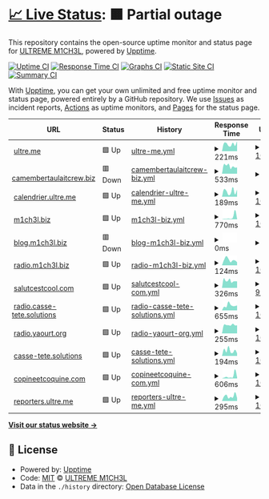 # [📈 Live Status](https://uptime.ultre.me): <!--live status--> **🟧 Partial outage**

This repository contains the open-source uptime monitor and status page for [ULTREME M1CH3L](https://ultre.me), powered by [Upptime](https://github.com/upptime/upptime).

[![Uptime CI](https://github.com/ultreme/uptime/workflows/Uptime%20CI/badge.svg)](https://github.com/ultreme/uptime/actions?query=workflow%3A%22Uptime+CI%22)
[![Response Time CI](https://github.com/ultreme/uptime/workflows/Response%20Time%20CI/badge.svg)](https://github.com/ultreme/uptime/actions?query=workflow%3A%22Response+Time+CI%22)
[![Graphs CI](https://github.com/ultreme/uptime/workflows/Graphs%20CI/badge.svg)](https://github.com/ultreme/uptime/actions?query=workflow%3A%22Graphs+CI%22)
[![Static Site CI](https://github.com/ultreme/uptime/workflows/Static%20Site%20CI/badge.svg)](https://github.com/ultreme/uptime/actions?query=workflow%3A%22Static+Site+CI%22)
[![Summary CI](https://github.com/ultreme/uptime/workflows/Summary%20CI/badge.svg)](https://github.com/ultreme/uptime/actions?query=workflow%3A%22Summary+CI%22)

With [Upptime](https://upptime.js.org), you can get your own unlimited and free uptime monitor and status page, powered entirely by a GitHub repository. We use [Issues](https://github.com/ultreme/uptime/issues) as incident reports, [Actions](https://github.com/ultreme/uptime/actions) as uptime monitors, and [Pages](https://uptime.ultre.me) for the status page.

<!--start: status pages-->
<!-- This summary is generated by Upptime (https://github.com/upptime/upptime) -->
<!-- Do not edit this manually, your changes will be overwritten -->
<!-- prettier-ignore -->
| URL | Status | History | Response Time | Uptime |
| --- | ------ | ------- | ------------- | ------ |
| <img alt="" src="https://icons.duckduckgo.com/ip3/ultre.me.ico" height="13"> [ultre.me](https://ultre.me) | 🟩 Up | [ultre-me.yml](https://github.com/ultreme/uptime/commits/HEAD/history/ultre-me.yml) | <details><summary><img alt="Response time graph" src="./graphs/ultre-me/response-time-week.png" height="20"> 221ms</summary><br><a href="https://uptime.ultre.me/history/ultre-me"><img alt="Response time 226" src="https://img.shields.io/endpoint?url=https%3A%2F%2Fraw.githubusercontent.com%2Fultreme%2Fuptime%2FHEAD%2Fapi%2Fultre-me%2Fresponse-time.json"></a><br><a href="https://uptime.ultre.me/history/ultre-me"><img alt="24-hour response time 319" src="https://img.shields.io/endpoint?url=https%3A%2F%2Fraw.githubusercontent.com%2Fultreme%2Fuptime%2FHEAD%2Fapi%2Fultre-me%2Fresponse-time-day.json"></a><br><a href="https://uptime.ultre.me/history/ultre-me"><img alt="7-day response time 221" src="https://img.shields.io/endpoint?url=https%3A%2F%2Fraw.githubusercontent.com%2Fultreme%2Fuptime%2FHEAD%2Fapi%2Fultre-me%2Fresponse-time-week.json"></a><br><a href="https://uptime.ultre.me/history/ultre-me"><img alt="30-day response time 285" src="https://img.shields.io/endpoint?url=https%3A%2F%2Fraw.githubusercontent.com%2Fultreme%2Fuptime%2FHEAD%2Fapi%2Fultre-me%2Fresponse-time-month.json"></a><br><a href="https://uptime.ultre.me/history/ultre-me"><img alt="1-year response time 250" src="https://img.shields.io/endpoint?url=https%3A%2F%2Fraw.githubusercontent.com%2Fultreme%2Fuptime%2FHEAD%2Fapi%2Fultre-me%2Fresponse-time-year.json"></a></details> | <details><summary><a href="https://uptime.ultre.me/history/ultre-me">100.00%</a></summary><a href="https://uptime.ultre.me/history/ultre-me"><img alt="All-time uptime 99.98%" src="https://img.shields.io/endpoint?url=https%3A%2F%2Fraw.githubusercontent.com%2Fultreme%2Fuptime%2FHEAD%2Fapi%2Fultre-me%2Fuptime.json"></a><br><a href="https://uptime.ultre.me/history/ultre-me"><img alt="24-hour uptime 100.00%" src="https://img.shields.io/endpoint?url=https%3A%2F%2Fraw.githubusercontent.com%2Fultreme%2Fuptime%2FHEAD%2Fapi%2Fultre-me%2Fuptime-day.json"></a><br><a href="https://uptime.ultre.me/history/ultre-me"><img alt="7-day uptime 100.00%" src="https://img.shields.io/endpoint?url=https%3A%2F%2Fraw.githubusercontent.com%2Fultreme%2Fuptime%2FHEAD%2Fapi%2Fultre-me%2Fuptime-week.json"></a><br><a href="https://uptime.ultre.me/history/ultre-me"><img alt="30-day uptime 100.00%" src="https://img.shields.io/endpoint?url=https%3A%2F%2Fraw.githubusercontent.com%2Fultreme%2Fuptime%2FHEAD%2Fapi%2Fultre-me%2Fuptime-month.json"></a><br><a href="https://uptime.ultre.me/history/ultre-me"><img alt="1-year uptime 100.00%" src="https://img.shields.io/endpoint?url=https%3A%2F%2Fraw.githubusercontent.com%2Fultreme%2Fuptime%2FHEAD%2Fapi%2Fultre-me%2Fuptime-year.json"></a></details>
| <img alt="" src="https://icons.duckduckgo.com/ip3/camembertaulaitcrew.biz.ico" height="13"> [camembertaulaitcrew.biz](https://camembertaulaitcrew.biz) | 🟥 Down | [camembertaulaitcrew-biz.yml](https://github.com/ultreme/uptime/commits/HEAD/history/camembertaulaitcrew-biz.yml) | <details><summary><img alt="Response time graph" src="./graphs/camembertaulaitcrew-biz/response-time-week.png" height="20"> 533ms</summary><br><a href="https://uptime.ultre.me/history/camembertaulaitcrew-biz"><img alt="Response time 556" src="https://img.shields.io/endpoint?url=https%3A%2F%2Fraw.githubusercontent.com%2Fultreme%2Fuptime%2FHEAD%2Fapi%2Fcamembertaulaitcrew-biz%2Fresponse-time.json"></a><br><a href="https://uptime.ultre.me/history/camembertaulaitcrew-biz"><img alt="24-hour response time 802" src="https://img.shields.io/endpoint?url=https%3A%2F%2Fraw.githubusercontent.com%2Fultreme%2Fuptime%2FHEAD%2Fapi%2Fcamembertaulaitcrew-biz%2Fresponse-time-day.json"></a><br><a href="https://uptime.ultre.me/history/camembertaulaitcrew-biz"><img alt="7-day response time 533" src="https://img.shields.io/endpoint?url=https%3A%2F%2Fraw.githubusercontent.com%2Fultreme%2Fuptime%2FHEAD%2Fapi%2Fcamembertaulaitcrew-biz%2Fresponse-time-week.json"></a><br><a href="https://uptime.ultre.me/history/camembertaulaitcrew-biz"><img alt="30-day response time 607" src="https://img.shields.io/endpoint?url=https%3A%2F%2Fraw.githubusercontent.com%2Fultreme%2Fuptime%2FHEAD%2Fapi%2Fcamembertaulaitcrew-biz%2Fresponse-time-month.json"></a><br><a href="https://uptime.ultre.me/history/camembertaulaitcrew-biz"><img alt="1-year response time 561" src="https://img.shields.io/endpoint?url=https%3A%2F%2Fraw.githubusercontent.com%2Fultreme%2Fuptime%2FHEAD%2Fapi%2Fcamembertaulaitcrew-biz%2Fresponse-time-year.json"></a></details> | <details><summary><a href="https://uptime.ultre.me/history/camembertaulaitcrew-biz">0.00%</a></summary><a href="https://uptime.ultre.me/history/camembertaulaitcrew-biz"><img alt="All-time uptime 24.03%" src="https://img.shields.io/endpoint?url=https%3A%2F%2Fraw.githubusercontent.com%2Fultreme%2Fuptime%2FHEAD%2Fapi%2Fcamembertaulaitcrew-biz%2Fuptime.json"></a><br><a href="https://uptime.ultre.me/history/camembertaulaitcrew-biz"><img alt="24-hour uptime 0.00%" src="https://img.shields.io/endpoint?url=https%3A%2F%2Fraw.githubusercontent.com%2Fultreme%2Fuptime%2FHEAD%2Fapi%2Fcamembertaulaitcrew-biz%2Fuptime-day.json"></a><br><a href="https://uptime.ultre.me/history/camembertaulaitcrew-biz"><img alt="7-day uptime 0.00%" src="https://img.shields.io/endpoint?url=https%3A%2F%2Fraw.githubusercontent.com%2Fultreme%2Fuptime%2FHEAD%2Fapi%2Fcamembertaulaitcrew-biz%2Fuptime-week.json"></a><br><a href="https://uptime.ultre.me/history/camembertaulaitcrew-biz"><img alt="30-day uptime 0.00%" src="https://img.shields.io/endpoint?url=https%3A%2F%2Fraw.githubusercontent.com%2Fultreme%2Fuptime%2FHEAD%2Fapi%2Fcamembertaulaitcrew-biz%2Fuptime-month.json"></a><br><a href="https://uptime.ultre.me/history/camembertaulaitcrew-biz"><img alt="1-year uptime 0.00%" src="https://img.shields.io/endpoint?url=https%3A%2F%2Fraw.githubusercontent.com%2Fultreme%2Fuptime%2FHEAD%2Fapi%2Fcamembertaulaitcrew-biz%2Fuptime-year.json"></a></details>
| <img alt="" src="https://icons.duckduckgo.com/ip3/calendrier.ultre.me.ico" height="13"> [calendrier.ultre.me](https://calendrier.ultre.me) | 🟩 Up | [calendrier-ultre-me.yml](https://github.com/ultreme/uptime/commits/HEAD/history/calendrier-ultre-me.yml) | <details><summary><img alt="Response time graph" src="./graphs/calendrier-ultre-me/response-time-week.png" height="20"> 189ms</summary><br><a href="https://uptime.ultre.me/history/calendrier-ultre-me"><img alt="Response time 223" src="https://img.shields.io/endpoint?url=https%3A%2F%2Fraw.githubusercontent.com%2Fultreme%2Fuptime%2FHEAD%2Fapi%2Fcalendrier-ultre-me%2Fresponse-time.json"></a><br><a href="https://uptime.ultre.me/history/calendrier-ultre-me"><img alt="24-hour response time 188" src="https://img.shields.io/endpoint?url=https%3A%2F%2Fraw.githubusercontent.com%2Fultreme%2Fuptime%2FHEAD%2Fapi%2Fcalendrier-ultre-me%2Fresponse-time-day.json"></a><br><a href="https://uptime.ultre.me/history/calendrier-ultre-me"><img alt="7-day response time 189" src="https://img.shields.io/endpoint?url=https%3A%2F%2Fraw.githubusercontent.com%2Fultreme%2Fuptime%2FHEAD%2Fapi%2Fcalendrier-ultre-me%2Fresponse-time-week.json"></a><br><a href="https://uptime.ultre.me/history/calendrier-ultre-me"><img alt="30-day response time 232" src="https://img.shields.io/endpoint?url=https%3A%2F%2Fraw.githubusercontent.com%2Fultreme%2Fuptime%2FHEAD%2Fapi%2Fcalendrier-ultre-me%2Fresponse-time-month.json"></a><br><a href="https://uptime.ultre.me/history/calendrier-ultre-me"><img alt="1-year response time 238" src="https://img.shields.io/endpoint?url=https%3A%2F%2Fraw.githubusercontent.com%2Fultreme%2Fuptime%2FHEAD%2Fapi%2Fcalendrier-ultre-me%2Fresponse-time-year.json"></a></details> | <details><summary><a href="https://uptime.ultre.me/history/calendrier-ultre-me">100.00%</a></summary><a href="https://uptime.ultre.me/history/calendrier-ultre-me"><img alt="All-time uptime 99.98%" src="https://img.shields.io/endpoint?url=https%3A%2F%2Fraw.githubusercontent.com%2Fultreme%2Fuptime%2FHEAD%2Fapi%2Fcalendrier-ultre-me%2Fuptime.json"></a><br><a href="https://uptime.ultre.me/history/calendrier-ultre-me"><img alt="24-hour uptime 100.00%" src="https://img.shields.io/endpoint?url=https%3A%2F%2Fraw.githubusercontent.com%2Fultreme%2Fuptime%2FHEAD%2Fapi%2Fcalendrier-ultre-me%2Fuptime-day.json"></a><br><a href="https://uptime.ultre.me/history/calendrier-ultre-me"><img alt="7-day uptime 100.00%" src="https://img.shields.io/endpoint?url=https%3A%2F%2Fraw.githubusercontent.com%2Fultreme%2Fuptime%2FHEAD%2Fapi%2Fcalendrier-ultre-me%2Fuptime-week.json"></a><br><a href="https://uptime.ultre.me/history/calendrier-ultre-me"><img alt="30-day uptime 100.00%" src="https://img.shields.io/endpoint?url=https%3A%2F%2Fraw.githubusercontent.com%2Fultreme%2Fuptime%2FHEAD%2Fapi%2Fcalendrier-ultre-me%2Fuptime-month.json"></a><br><a href="https://uptime.ultre.me/history/calendrier-ultre-me"><img alt="1-year uptime 99.99%" src="https://img.shields.io/endpoint?url=https%3A%2F%2Fraw.githubusercontent.com%2Fultreme%2Fuptime%2FHEAD%2Fapi%2Fcalendrier-ultre-me%2Fuptime-year.json"></a></details>
| <img alt="" src="https://icons.duckduckgo.com/ip3/www.m1ch3l.biz.ico" height="13"> [m1ch3l.biz](https://www.m1ch3l.biz) | 🟩 Up | [m1ch3l-biz.yml](https://github.com/ultreme/uptime/commits/HEAD/history/m1ch3l-biz.yml) | <details><summary><img alt="Response time graph" src="./graphs/m1ch3l-biz/response-time-week.png" height="20"> 770ms</summary><br><a href="https://uptime.ultre.me/history/m1ch3l-biz"><img alt="Response time 126" src="https://img.shields.io/endpoint?url=https%3A%2F%2Fraw.githubusercontent.com%2Fultreme%2Fuptime%2FHEAD%2Fapi%2Fm1ch3l-biz%2Fresponse-time.json"></a><br><a href="https://uptime.ultre.me/history/m1ch3l-biz"><img alt="24-hour response time 121" src="https://img.shields.io/endpoint?url=https%3A%2F%2Fraw.githubusercontent.com%2Fultreme%2Fuptime%2FHEAD%2Fapi%2Fm1ch3l-biz%2Fresponse-time-day.json"></a><br><a href="https://uptime.ultre.me/history/m1ch3l-biz"><img alt="7-day response time 770" src="https://img.shields.io/endpoint?url=https%3A%2F%2Fraw.githubusercontent.com%2Fultreme%2Fuptime%2FHEAD%2Fapi%2Fm1ch3l-biz%2Fresponse-time-week.json"></a><br><a href="https://uptime.ultre.me/history/m1ch3l-biz"><img alt="30-day response time 283" src="https://img.shields.io/endpoint?url=https%3A%2F%2Fraw.githubusercontent.com%2Fultreme%2Fuptime%2FHEAD%2Fapi%2Fm1ch3l-biz%2Fresponse-time-month.json"></a><br><a href="https://uptime.ultre.me/history/m1ch3l-biz"><img alt="1-year response time 139" src="https://img.shields.io/endpoint?url=https%3A%2F%2Fraw.githubusercontent.com%2Fultreme%2Fuptime%2FHEAD%2Fapi%2Fm1ch3l-biz%2Fresponse-time-year.json"></a></details> | <details><summary><a href="https://uptime.ultre.me/history/m1ch3l-biz">100.00%</a></summary><a href="https://uptime.ultre.me/history/m1ch3l-biz"><img alt="All-time uptime 99.93%" src="https://img.shields.io/endpoint?url=https%3A%2F%2Fraw.githubusercontent.com%2Fultreme%2Fuptime%2FHEAD%2Fapi%2Fm1ch3l-biz%2Fuptime.json"></a><br><a href="https://uptime.ultre.me/history/m1ch3l-biz"><img alt="24-hour uptime 100.00%" src="https://img.shields.io/endpoint?url=https%3A%2F%2Fraw.githubusercontent.com%2Fultreme%2Fuptime%2FHEAD%2Fapi%2Fm1ch3l-biz%2Fuptime-day.json"></a><br><a href="https://uptime.ultre.me/history/m1ch3l-biz"><img alt="7-day uptime 100.00%" src="https://img.shields.io/endpoint?url=https%3A%2F%2Fraw.githubusercontent.com%2Fultreme%2Fuptime%2FHEAD%2Fapi%2Fm1ch3l-biz%2Fuptime-week.json"></a><br><a href="https://uptime.ultre.me/history/m1ch3l-biz"><img alt="30-day uptime 100.00%" src="https://img.shields.io/endpoint?url=https%3A%2F%2Fraw.githubusercontent.com%2Fultreme%2Fuptime%2FHEAD%2Fapi%2Fm1ch3l-biz%2Fuptime-month.json"></a><br><a href="https://uptime.ultre.me/history/m1ch3l-biz"><img alt="1-year uptime 100.00%" src="https://img.shields.io/endpoint?url=https%3A%2F%2Fraw.githubusercontent.com%2Fultreme%2Fuptime%2FHEAD%2Fapi%2Fm1ch3l-biz%2Fuptime-year.json"></a></details>
| <img alt="" src="https://icons.duckduckgo.com/ip3/blog.m1ch3l.biz.ico" height="13"> [blog.m1ch3l.biz](https://blog.m1ch3l.biz) | 🟥 Down | [blog-m1ch3l-biz.yml](https://github.com/ultreme/uptime/commits/HEAD/history/blog-m1ch3l-biz.yml) | <details><summary><img alt="Response time graph" src="./graphs/blog-m1ch3l-biz/response-time-week.png" height="20"> 0ms</summary><br><a href="https://uptime.ultre.me/history/blog-m1ch3l-biz"><img alt="Response time 133" src="https://img.shields.io/endpoint?url=https%3A%2F%2Fraw.githubusercontent.com%2Fultreme%2Fuptime%2FHEAD%2Fapi%2Fblog-m1ch3l-biz%2Fresponse-time.json"></a><br><a href="https://uptime.ultre.me/history/blog-m1ch3l-biz"><img alt="24-hour response time 0" src="https://img.shields.io/endpoint?url=https%3A%2F%2Fraw.githubusercontent.com%2Fultreme%2Fuptime%2FHEAD%2Fapi%2Fblog-m1ch3l-biz%2Fresponse-time-day.json"></a><br><a href="https://uptime.ultre.me/history/blog-m1ch3l-biz"><img alt="7-day response time 0" src="https://img.shields.io/endpoint?url=https%3A%2F%2Fraw.githubusercontent.com%2Fultreme%2Fuptime%2FHEAD%2Fapi%2Fblog-m1ch3l-biz%2Fresponse-time-week.json"></a><br><a href="https://uptime.ultre.me/history/blog-m1ch3l-biz"><img alt="30-day response time 0" src="https://img.shields.io/endpoint?url=https%3A%2F%2Fraw.githubusercontent.com%2Fultreme%2Fuptime%2FHEAD%2Fapi%2Fblog-m1ch3l-biz%2Fresponse-time-month.json"></a><br><a href="https://uptime.ultre.me/history/blog-m1ch3l-biz"><img alt="1-year response time 0" src="https://img.shields.io/endpoint?url=https%3A%2F%2Fraw.githubusercontent.com%2Fultreme%2Fuptime%2FHEAD%2Fapi%2Fblog-m1ch3l-biz%2Fresponse-time-year.json"></a></details> | <details><summary><a href="https://uptime.ultre.me/history/blog-m1ch3l-biz">0.00%</a></summary><a href="https://uptime.ultre.me/history/blog-m1ch3l-biz"><img alt="All-time uptime 73.67%" src="https://img.shields.io/endpoint?url=https%3A%2F%2Fraw.githubusercontent.com%2Fultreme%2Fuptime%2FHEAD%2Fapi%2Fblog-m1ch3l-biz%2Fuptime.json"></a><br><a href="https://uptime.ultre.me/history/blog-m1ch3l-biz"><img alt="24-hour uptime 0.00%" src="https://img.shields.io/endpoint?url=https%3A%2F%2Fraw.githubusercontent.com%2Fultreme%2Fuptime%2FHEAD%2Fapi%2Fblog-m1ch3l-biz%2Fuptime-day.json"></a><br><a href="https://uptime.ultre.me/history/blog-m1ch3l-biz"><img alt="7-day uptime 0.00%" src="https://img.shields.io/endpoint?url=https%3A%2F%2Fraw.githubusercontent.com%2Fultreme%2Fuptime%2FHEAD%2Fapi%2Fblog-m1ch3l-biz%2Fuptime-week.json"></a><br><a href="https://uptime.ultre.me/history/blog-m1ch3l-biz"><img alt="30-day uptime 0.00%" src="https://img.shields.io/endpoint?url=https%3A%2F%2Fraw.githubusercontent.com%2Fultreme%2Fuptime%2FHEAD%2Fapi%2Fblog-m1ch3l-biz%2Fuptime-month.json"></a><br><a href="https://uptime.ultre.me/history/blog-m1ch3l-biz"><img alt="1-year uptime 0.26%" src="https://img.shields.io/endpoint?url=https%3A%2F%2Fraw.githubusercontent.com%2Fultreme%2Fuptime%2FHEAD%2Fapi%2Fblog-m1ch3l-biz%2Fuptime-year.json"></a></details>
| <img alt="" src="https://icons.duckduckgo.com/ip3/radio.m1ch3l.biz.ico" height="13"> [radio.m1ch3l.biz](https://radio.m1ch3l.biz/) | 🟩 Up | [radio-m1ch3l-biz.yml](https://github.com/ultreme/uptime/commits/HEAD/history/radio-m1ch3l-biz.yml) | <details><summary><img alt="Response time graph" src="./graphs/radio-m1ch3l-biz/response-time-week.png" height="20"> 124ms</summary><br><a href="https://uptime.ultre.me/history/radio-m1ch3l-biz"><img alt="Response time 134" src="https://img.shields.io/endpoint?url=https%3A%2F%2Fraw.githubusercontent.com%2Fultreme%2Fuptime%2FHEAD%2Fapi%2Fradio-m1ch3l-biz%2Fresponse-time.json"></a><br><a href="https://uptime.ultre.me/history/radio-m1ch3l-biz"><img alt="24-hour response time 99" src="https://img.shields.io/endpoint?url=https%3A%2F%2Fraw.githubusercontent.com%2Fultreme%2Fuptime%2FHEAD%2Fapi%2Fradio-m1ch3l-biz%2Fresponse-time-day.json"></a><br><a href="https://uptime.ultre.me/history/radio-m1ch3l-biz"><img alt="7-day response time 124" src="https://img.shields.io/endpoint?url=https%3A%2F%2Fraw.githubusercontent.com%2Fultreme%2Fuptime%2FHEAD%2Fapi%2Fradio-m1ch3l-biz%2Fresponse-time-week.json"></a><br><a href="https://uptime.ultre.me/history/radio-m1ch3l-biz"><img alt="30-day response time 276" src="https://img.shields.io/endpoint?url=https%3A%2F%2Fraw.githubusercontent.com%2Fultreme%2Fuptime%2FHEAD%2Fapi%2Fradio-m1ch3l-biz%2Fresponse-time-month.json"></a><br><a href="https://uptime.ultre.me/history/radio-m1ch3l-biz"><img alt="1-year response time 140" src="https://img.shields.io/endpoint?url=https%3A%2F%2Fraw.githubusercontent.com%2Fultreme%2Fuptime%2FHEAD%2Fapi%2Fradio-m1ch3l-biz%2Fresponse-time-year.json"></a></details> | <details><summary><a href="https://uptime.ultre.me/history/radio-m1ch3l-biz">100.00%</a></summary><a href="https://uptime.ultre.me/history/radio-m1ch3l-biz"><img alt="All-time uptime 100.00%" src="https://img.shields.io/endpoint?url=https%3A%2F%2Fraw.githubusercontent.com%2Fultreme%2Fuptime%2FHEAD%2Fapi%2Fradio-m1ch3l-biz%2Fuptime.json"></a><br><a href="https://uptime.ultre.me/history/radio-m1ch3l-biz"><img alt="24-hour uptime 100.00%" src="https://img.shields.io/endpoint?url=https%3A%2F%2Fraw.githubusercontent.com%2Fultreme%2Fuptime%2FHEAD%2Fapi%2Fradio-m1ch3l-biz%2Fuptime-day.json"></a><br><a href="https://uptime.ultre.me/history/radio-m1ch3l-biz"><img alt="7-day uptime 100.00%" src="https://img.shields.io/endpoint?url=https%3A%2F%2Fraw.githubusercontent.com%2Fultreme%2Fuptime%2FHEAD%2Fapi%2Fradio-m1ch3l-biz%2Fuptime-week.json"></a><br><a href="https://uptime.ultre.me/history/radio-m1ch3l-biz"><img alt="30-day uptime 100.00%" src="https://img.shields.io/endpoint?url=https%3A%2F%2Fraw.githubusercontent.com%2Fultreme%2Fuptime%2FHEAD%2Fapi%2Fradio-m1ch3l-biz%2Fuptime-month.json"></a><br><a href="https://uptime.ultre.me/history/radio-m1ch3l-biz"><img alt="1-year uptime 100.00%" src="https://img.shields.io/endpoint?url=https%3A%2F%2Fraw.githubusercontent.com%2Fultreme%2Fuptime%2FHEAD%2Fapi%2Fradio-m1ch3l-biz%2Fuptime-year.json"></a></details>
| <img alt="" src="https://icons.duckduckgo.com/ip3/salutcestcool.com.ico" height="13"> [salutcestcool.com](http://salutcestcool.com/) | 🟩 Up | [salutcestcool-com.yml](https://github.com/ultreme/uptime/commits/HEAD/history/salutcestcool-com.yml) | <details><summary><img alt="Response time graph" src="./graphs/salutcestcool-com/response-time-week.png" height="20"> 326ms</summary><br><a href="https://uptime.ultre.me/history/salutcestcool-com"><img alt="Response time 437" src="https://img.shields.io/endpoint?url=https%3A%2F%2Fraw.githubusercontent.com%2Fultreme%2Fuptime%2FHEAD%2Fapi%2Fsalutcestcool-com%2Fresponse-time.json"></a><br><a href="https://uptime.ultre.me/history/salutcestcool-com"><img alt="24-hour response time 311" src="https://img.shields.io/endpoint?url=https%3A%2F%2Fraw.githubusercontent.com%2Fultreme%2Fuptime%2FHEAD%2Fapi%2Fsalutcestcool-com%2Fresponse-time-day.json"></a><br><a href="https://uptime.ultre.me/history/salutcestcool-com"><img alt="7-day response time 326" src="https://img.shields.io/endpoint?url=https%3A%2F%2Fraw.githubusercontent.com%2Fultreme%2Fuptime%2FHEAD%2Fapi%2Fsalutcestcool-com%2Fresponse-time-week.json"></a><br><a href="https://uptime.ultre.me/history/salutcestcool-com"><img alt="30-day response time 373" src="https://img.shields.io/endpoint?url=https%3A%2F%2Fraw.githubusercontent.com%2Fultreme%2Fuptime%2FHEAD%2Fapi%2Fsalutcestcool-com%2Fresponse-time-month.json"></a><br><a href="https://uptime.ultre.me/history/salutcestcool-com"><img alt="1-year response time 462" src="https://img.shields.io/endpoint?url=https%3A%2F%2Fraw.githubusercontent.com%2Fultreme%2Fuptime%2FHEAD%2Fapi%2Fsalutcestcool-com%2Fresponse-time-year.json"></a></details> | <details><summary><a href="https://uptime.ultre.me/history/salutcestcool-com">99.94%</a></summary><a href="https://uptime.ultre.me/history/salutcestcool-com"><img alt="All-time uptime 99.96%" src="https://img.shields.io/endpoint?url=https%3A%2F%2Fraw.githubusercontent.com%2Fultreme%2Fuptime%2FHEAD%2Fapi%2Fsalutcestcool-com%2Fuptime.json"></a><br><a href="https://uptime.ultre.me/history/salutcestcool-com"><img alt="24-hour uptime 100.00%" src="https://img.shields.io/endpoint?url=https%3A%2F%2Fraw.githubusercontent.com%2Fultreme%2Fuptime%2FHEAD%2Fapi%2Fsalutcestcool-com%2Fuptime-day.json"></a><br><a href="https://uptime.ultre.me/history/salutcestcool-com"><img alt="7-day uptime 99.94%" src="https://img.shields.io/endpoint?url=https%3A%2F%2Fraw.githubusercontent.com%2Fultreme%2Fuptime%2FHEAD%2Fapi%2Fsalutcestcool-com%2Fuptime-week.json"></a><br><a href="https://uptime.ultre.me/history/salutcestcool-com"><img alt="30-day uptime 99.93%" src="https://img.shields.io/endpoint?url=https%3A%2F%2Fraw.githubusercontent.com%2Fultreme%2Fuptime%2FHEAD%2Fapi%2Fsalutcestcool-com%2Fuptime-month.json"></a><br><a href="https://uptime.ultre.me/history/salutcestcool-com"><img alt="1-year uptime 99.93%" src="https://img.shields.io/endpoint?url=https%3A%2F%2Fraw.githubusercontent.com%2Fultreme%2Fuptime%2FHEAD%2Fapi%2Fsalutcestcool-com%2Fuptime-year.json"></a></details>
| <img alt="" src="https://icons.duckduckgo.com/ip3/radio.casse-tete.solutions.ico" height="13"> [radio.casse-tete.solutions](http://radio.casse-tete.solutions/) | 🟩 Up | [radio-casse-tete-solutions.yml](https://github.com/ultreme/uptime/commits/HEAD/history/radio-casse-tete-solutions.yml) | <details><summary><img alt="Response time graph" src="./graphs/radio-casse-tete-solutions/response-time-week.png" height="20"> 655ms</summary><br><a href="https://uptime.ultre.me/history/radio-casse-tete-solutions"><img alt="Response time 678" src="https://img.shields.io/endpoint?url=https%3A%2F%2Fraw.githubusercontent.com%2Fultreme%2Fuptime%2FHEAD%2Fapi%2Fradio-casse-tete-solutions%2Fresponse-time.json"></a><br><a href="https://uptime.ultre.me/history/radio-casse-tete-solutions"><img alt="24-hour response time 360" src="https://img.shields.io/endpoint?url=https%3A%2F%2Fraw.githubusercontent.com%2Fultreme%2Fuptime%2FHEAD%2Fapi%2Fradio-casse-tete-solutions%2Fresponse-time-day.json"></a><br><a href="https://uptime.ultre.me/history/radio-casse-tete-solutions"><img alt="7-day response time 655" src="https://img.shields.io/endpoint?url=https%3A%2F%2Fraw.githubusercontent.com%2Fultreme%2Fuptime%2FHEAD%2Fapi%2Fradio-casse-tete-solutions%2Fresponse-time-week.json"></a><br><a href="https://uptime.ultre.me/history/radio-casse-tete-solutions"><img alt="30-day response time 665" src="https://img.shields.io/endpoint?url=https%3A%2F%2Fraw.githubusercontent.com%2Fultreme%2Fuptime%2FHEAD%2Fapi%2Fradio-casse-tete-solutions%2Fresponse-time-month.json"></a><br><a href="https://uptime.ultre.me/history/radio-casse-tete-solutions"><img alt="1-year response time 683" src="https://img.shields.io/endpoint?url=https%3A%2F%2Fraw.githubusercontent.com%2Fultreme%2Fuptime%2FHEAD%2Fapi%2Fradio-casse-tete-solutions%2Fresponse-time-year.json"></a></details> | <details><summary><a href="https://uptime.ultre.me/history/radio-casse-tete-solutions">100.00%</a></summary><a href="https://uptime.ultre.me/history/radio-casse-tete-solutions"><img alt="All-time uptime 99.98%" src="https://img.shields.io/endpoint?url=https%3A%2F%2Fraw.githubusercontent.com%2Fultreme%2Fuptime%2FHEAD%2Fapi%2Fradio-casse-tete-solutions%2Fuptime.json"></a><br><a href="https://uptime.ultre.me/history/radio-casse-tete-solutions"><img alt="24-hour uptime 100.00%" src="https://img.shields.io/endpoint?url=https%3A%2F%2Fraw.githubusercontent.com%2Fultreme%2Fuptime%2FHEAD%2Fapi%2Fradio-casse-tete-solutions%2Fuptime-day.json"></a><br><a href="https://uptime.ultre.me/history/radio-casse-tete-solutions"><img alt="7-day uptime 100.00%" src="https://img.shields.io/endpoint?url=https%3A%2F%2Fraw.githubusercontent.com%2Fultreme%2Fuptime%2FHEAD%2Fapi%2Fradio-casse-tete-solutions%2Fuptime-week.json"></a><br><a href="https://uptime.ultre.me/history/radio-casse-tete-solutions"><img alt="30-day uptime 100.00%" src="https://img.shields.io/endpoint?url=https%3A%2F%2Fraw.githubusercontent.com%2Fultreme%2Fuptime%2FHEAD%2Fapi%2Fradio-casse-tete-solutions%2Fuptime-month.json"></a><br><a href="https://uptime.ultre.me/history/radio-casse-tete-solutions"><img alt="1-year uptime 100.00%" src="https://img.shields.io/endpoint?url=https%3A%2F%2Fraw.githubusercontent.com%2Fultreme%2Fuptime%2FHEAD%2Fapi%2Fradio-casse-tete-solutions%2Fuptime-year.json"></a></details>
| <img alt="" src="https://icons.duckduckgo.com/ip3/radio.yaourt.org.ico" height="13"> [radio.yaourt.org](https://radio.yaourt.org/) | 🟩 Up | [radio-yaourt-org.yml](https://github.com/ultreme/uptime/commits/HEAD/history/radio-yaourt-org.yml) | <details><summary><img alt="Response time graph" src="./graphs/radio-yaourt-org/response-time-week.png" height="20"> 255ms</summary><br><a href="https://uptime.ultre.me/history/radio-yaourt-org"><img alt="Response time 227" src="https://img.shields.io/endpoint?url=https%3A%2F%2Fraw.githubusercontent.com%2Fultreme%2Fuptime%2FHEAD%2Fapi%2Fradio-yaourt-org%2Fresponse-time.json"></a><br><a href="https://uptime.ultre.me/history/radio-yaourt-org"><img alt="24-hour response time 302" src="https://img.shields.io/endpoint?url=https%3A%2F%2Fraw.githubusercontent.com%2Fultreme%2Fuptime%2FHEAD%2Fapi%2Fradio-yaourt-org%2Fresponse-time-day.json"></a><br><a href="https://uptime.ultre.me/history/radio-yaourt-org"><img alt="7-day response time 255" src="https://img.shields.io/endpoint?url=https%3A%2F%2Fraw.githubusercontent.com%2Fultreme%2Fuptime%2FHEAD%2Fapi%2Fradio-yaourt-org%2Fresponse-time-week.json"></a><br><a href="https://uptime.ultre.me/history/radio-yaourt-org"><img alt="30-day response time 197" src="https://img.shields.io/endpoint?url=https%3A%2F%2Fraw.githubusercontent.com%2Fultreme%2Fuptime%2FHEAD%2Fapi%2Fradio-yaourt-org%2Fresponse-time-month.json"></a><br><a href="https://uptime.ultre.me/history/radio-yaourt-org"><img alt="1-year response time 237" src="https://img.shields.io/endpoint?url=https%3A%2F%2Fraw.githubusercontent.com%2Fultreme%2Fuptime%2FHEAD%2Fapi%2Fradio-yaourt-org%2Fresponse-time-year.json"></a></details> | <details><summary><a href="https://uptime.ultre.me/history/radio-yaourt-org">100.00%</a></summary><a href="https://uptime.ultre.me/history/radio-yaourt-org"><img alt="All-time uptime 100.00%" src="https://img.shields.io/endpoint?url=https%3A%2F%2Fraw.githubusercontent.com%2Fultreme%2Fuptime%2FHEAD%2Fapi%2Fradio-yaourt-org%2Fuptime.json"></a><br><a href="https://uptime.ultre.me/history/radio-yaourt-org"><img alt="24-hour uptime 100.00%" src="https://img.shields.io/endpoint?url=https%3A%2F%2Fraw.githubusercontent.com%2Fultreme%2Fuptime%2FHEAD%2Fapi%2Fradio-yaourt-org%2Fuptime-day.json"></a><br><a href="https://uptime.ultre.me/history/radio-yaourt-org"><img alt="7-day uptime 100.00%" src="https://img.shields.io/endpoint?url=https%3A%2F%2Fraw.githubusercontent.com%2Fultreme%2Fuptime%2FHEAD%2Fapi%2Fradio-yaourt-org%2Fuptime-week.json"></a><br><a href="https://uptime.ultre.me/history/radio-yaourt-org"><img alt="30-day uptime 100.00%" src="https://img.shields.io/endpoint?url=https%3A%2F%2Fraw.githubusercontent.com%2Fultreme%2Fuptime%2FHEAD%2Fapi%2Fradio-yaourt-org%2Fuptime-month.json"></a><br><a href="https://uptime.ultre.me/history/radio-yaourt-org"><img alt="1-year uptime 100.00%" src="https://img.shields.io/endpoint?url=https%3A%2F%2Fraw.githubusercontent.com%2Fultreme%2Fuptime%2FHEAD%2Fapi%2Fradio-yaourt-org%2Fuptime-year.json"></a></details>
| <img alt="" src="https://icons.duckduckgo.com/ip3/www.casse-tete.solutions.ico" height="13"> [casse-tete.solutions](http://www.casse-tete.solutions/) | 🟩 Up | [casse-tete-solutions.yml](https://github.com/ultreme/uptime/commits/HEAD/history/casse-tete-solutions.yml) | <details><summary><img alt="Response time graph" src="./graphs/casse-tete-solutions/response-time-week.png" height="20"> 194ms</summary><br><a href="https://uptime.ultre.me/history/casse-tete-solutions"><img alt="Response time 195" src="https://img.shields.io/endpoint?url=https%3A%2F%2Fraw.githubusercontent.com%2Fultreme%2Fuptime%2FHEAD%2Fapi%2Fcasse-tete-solutions%2Fresponse-time.json"></a><br><a href="https://uptime.ultre.me/history/casse-tete-solutions"><img alt="24-hour response time 244" src="https://img.shields.io/endpoint?url=https%3A%2F%2Fraw.githubusercontent.com%2Fultreme%2Fuptime%2FHEAD%2Fapi%2Fcasse-tete-solutions%2Fresponse-time-day.json"></a><br><a href="https://uptime.ultre.me/history/casse-tete-solutions"><img alt="7-day response time 194" src="https://img.shields.io/endpoint?url=https%3A%2F%2Fraw.githubusercontent.com%2Fultreme%2Fuptime%2FHEAD%2Fapi%2Fcasse-tete-solutions%2Fresponse-time-week.json"></a><br><a href="https://uptime.ultre.me/history/casse-tete-solutions"><img alt="30-day response time 246" src="https://img.shields.io/endpoint?url=https%3A%2F%2Fraw.githubusercontent.com%2Fultreme%2Fuptime%2FHEAD%2Fapi%2Fcasse-tete-solutions%2Fresponse-time-month.json"></a><br><a href="https://uptime.ultre.me/history/casse-tete-solutions"><img alt="1-year response time 198" src="https://img.shields.io/endpoint?url=https%3A%2F%2Fraw.githubusercontent.com%2Fultreme%2Fuptime%2FHEAD%2Fapi%2Fcasse-tete-solutions%2Fresponse-time-year.json"></a></details> | <details><summary><a href="https://uptime.ultre.me/history/casse-tete-solutions">100.00%</a></summary><a href="https://uptime.ultre.me/history/casse-tete-solutions"><img alt="All-time uptime 99.98%" src="https://img.shields.io/endpoint?url=https%3A%2F%2Fraw.githubusercontent.com%2Fultreme%2Fuptime%2FHEAD%2Fapi%2Fcasse-tete-solutions%2Fuptime.json"></a><br><a href="https://uptime.ultre.me/history/casse-tete-solutions"><img alt="24-hour uptime 100.00%" src="https://img.shields.io/endpoint?url=https%3A%2F%2Fraw.githubusercontent.com%2Fultreme%2Fuptime%2FHEAD%2Fapi%2Fcasse-tete-solutions%2Fuptime-day.json"></a><br><a href="https://uptime.ultre.me/history/casse-tete-solutions"><img alt="7-day uptime 100.00%" src="https://img.shields.io/endpoint?url=https%3A%2F%2Fraw.githubusercontent.com%2Fultreme%2Fuptime%2FHEAD%2Fapi%2Fcasse-tete-solutions%2Fuptime-week.json"></a><br><a href="https://uptime.ultre.me/history/casse-tete-solutions"><img alt="30-day uptime 100.00%" src="https://img.shields.io/endpoint?url=https%3A%2F%2Fraw.githubusercontent.com%2Fultreme%2Fuptime%2FHEAD%2Fapi%2Fcasse-tete-solutions%2Fuptime-month.json"></a><br><a href="https://uptime.ultre.me/history/casse-tete-solutions"><img alt="1-year uptime 100.00%" src="https://img.shields.io/endpoint?url=https%3A%2F%2Fraw.githubusercontent.com%2Fultreme%2Fuptime%2FHEAD%2Fapi%2Fcasse-tete-solutions%2Fuptime-year.json"></a></details>
| <img alt="" src="https://icons.duckduckgo.com/ip3/copineetcoquine.com.ico" height="13"> [copineetcoquine.com](https://copineetcoquine.com/) | 🟩 Up | [copineetcoquine-com.yml](https://github.com/ultreme/uptime/commits/HEAD/history/copineetcoquine-com.yml) | <details><summary><img alt="Response time graph" src="./graphs/copineetcoquine-com/response-time-week.png" height="20"> 606ms</summary><br><a href="https://uptime.ultre.me/history/copineetcoquine-com"><img alt="Response time 290" src="https://img.shields.io/endpoint?url=https%3A%2F%2Fraw.githubusercontent.com%2Fultreme%2Fuptime%2FHEAD%2Fapi%2Fcopineetcoquine-com%2Fresponse-time.json"></a><br><a href="https://uptime.ultre.me/history/copineetcoquine-com"><img alt="24-hour response time 199" src="https://img.shields.io/endpoint?url=https%3A%2F%2Fraw.githubusercontent.com%2Fultreme%2Fuptime%2FHEAD%2Fapi%2Fcopineetcoquine-com%2Fresponse-time-day.json"></a><br><a href="https://uptime.ultre.me/history/copineetcoquine-com"><img alt="7-day response time 606" src="https://img.shields.io/endpoint?url=https%3A%2F%2Fraw.githubusercontent.com%2Fultreme%2Fuptime%2FHEAD%2Fapi%2Fcopineetcoquine-com%2Fresponse-time-week.json"></a><br><a href="https://uptime.ultre.me/history/copineetcoquine-com"><img alt="30-day response time 391" src="https://img.shields.io/endpoint?url=https%3A%2F%2Fraw.githubusercontent.com%2Fultreme%2Fuptime%2FHEAD%2Fapi%2Fcopineetcoquine-com%2Fresponse-time-month.json"></a><br><a href="https://uptime.ultre.me/history/copineetcoquine-com"><img alt="1-year response time 276" src="https://img.shields.io/endpoint?url=https%3A%2F%2Fraw.githubusercontent.com%2Fultreme%2Fuptime%2FHEAD%2Fapi%2Fcopineetcoquine-com%2Fresponse-time-year.json"></a></details> | <details><summary><a href="https://uptime.ultre.me/history/copineetcoquine-com">100.00%</a></summary><a href="https://uptime.ultre.me/history/copineetcoquine-com"><img alt="All-time uptime 99.98%" src="https://img.shields.io/endpoint?url=https%3A%2F%2Fraw.githubusercontent.com%2Fultreme%2Fuptime%2FHEAD%2Fapi%2Fcopineetcoquine-com%2Fuptime.json"></a><br><a href="https://uptime.ultre.me/history/copineetcoquine-com"><img alt="24-hour uptime 100.00%" src="https://img.shields.io/endpoint?url=https%3A%2F%2Fraw.githubusercontent.com%2Fultreme%2Fuptime%2FHEAD%2Fapi%2Fcopineetcoquine-com%2Fuptime-day.json"></a><br><a href="https://uptime.ultre.me/history/copineetcoquine-com"><img alt="7-day uptime 100.00%" src="https://img.shields.io/endpoint?url=https%3A%2F%2Fraw.githubusercontent.com%2Fultreme%2Fuptime%2FHEAD%2Fapi%2Fcopineetcoquine-com%2Fuptime-week.json"></a><br><a href="https://uptime.ultre.me/history/copineetcoquine-com"><img alt="30-day uptime 100.00%" src="https://img.shields.io/endpoint?url=https%3A%2F%2Fraw.githubusercontent.com%2Fultreme%2Fuptime%2FHEAD%2Fapi%2Fcopineetcoquine-com%2Fuptime-month.json"></a><br><a href="https://uptime.ultre.me/history/copineetcoquine-com"><img alt="1-year uptime 100.00%" src="https://img.shields.io/endpoint?url=https%3A%2F%2Fraw.githubusercontent.com%2Fultreme%2Fuptime%2FHEAD%2Fapi%2Fcopineetcoquine-com%2Fuptime-year.json"></a></details>
| <img alt="" src="https://icons.duckduckgo.com/ip3/reporters.ultre.me.ico" height="13"> [reporters.ultre.me](https://reporters.ultre.me) | 🟩 Up | [reporters-ultre-me.yml](https://github.com/ultreme/uptime/commits/HEAD/history/reporters-ultre-me.yml) | <details><summary><img alt="Response time graph" src="./graphs/reporters-ultre-me/response-time-week.png" height="20"> 295ms</summary><br><a href="https://uptime.ultre.me/history/reporters-ultre-me"><img alt="Response time 238" src="https://img.shields.io/endpoint?url=https%3A%2F%2Fraw.githubusercontent.com%2Fultreme%2Fuptime%2FHEAD%2Fapi%2Freporters-ultre-me%2Fresponse-time.json"></a><br><a href="https://uptime.ultre.me/history/reporters-ultre-me"><img alt="24-hour response time 191" src="https://img.shields.io/endpoint?url=https%3A%2F%2Fraw.githubusercontent.com%2Fultreme%2Fuptime%2FHEAD%2Fapi%2Freporters-ultre-me%2Fresponse-time-day.json"></a><br><a href="https://uptime.ultre.me/history/reporters-ultre-me"><img alt="7-day response time 295" src="https://img.shields.io/endpoint?url=https%3A%2F%2Fraw.githubusercontent.com%2Fultreme%2Fuptime%2FHEAD%2Fapi%2Freporters-ultre-me%2Fresponse-time-week.json"></a><br><a href="https://uptime.ultre.me/history/reporters-ultre-me"><img alt="30-day response time 270" src="https://img.shields.io/endpoint?url=https%3A%2F%2Fraw.githubusercontent.com%2Fultreme%2Fuptime%2FHEAD%2Fapi%2Freporters-ultre-me%2Fresponse-time-month.json"></a><br><a href="https://uptime.ultre.me/history/reporters-ultre-me"><img alt="1-year response time 262" src="https://img.shields.io/endpoint?url=https%3A%2F%2Fraw.githubusercontent.com%2Fultreme%2Fuptime%2FHEAD%2Fapi%2Freporters-ultre-me%2Fresponse-time-year.json"></a></details> | <details><summary><a href="https://uptime.ultre.me/history/reporters-ultre-me">100.00%</a></summary><a href="https://uptime.ultre.me/history/reporters-ultre-me"><img alt="All-time uptime 99.98%" src="https://img.shields.io/endpoint?url=https%3A%2F%2Fraw.githubusercontent.com%2Fultreme%2Fuptime%2FHEAD%2Fapi%2Freporters-ultre-me%2Fuptime.json"></a><br><a href="https://uptime.ultre.me/history/reporters-ultre-me"><img alt="24-hour uptime 100.00%" src="https://img.shields.io/endpoint?url=https%3A%2F%2Fraw.githubusercontent.com%2Fultreme%2Fuptime%2FHEAD%2Fapi%2Freporters-ultre-me%2Fuptime-day.json"></a><br><a href="https://uptime.ultre.me/history/reporters-ultre-me"><img alt="7-day uptime 100.00%" src="https://img.shields.io/endpoint?url=https%3A%2F%2Fraw.githubusercontent.com%2Fultreme%2Fuptime%2FHEAD%2Fapi%2Freporters-ultre-me%2Fuptime-week.json"></a><br><a href="https://uptime.ultre.me/history/reporters-ultre-me"><img alt="30-day uptime 100.00%" src="https://img.shields.io/endpoint?url=https%3A%2F%2Fraw.githubusercontent.com%2Fultreme%2Fuptime%2FHEAD%2Fapi%2Freporters-ultre-me%2Fuptime-month.json"></a><br><a href="https://uptime.ultre.me/history/reporters-ultre-me"><img alt="1-year uptime 100.00%" src="https://img.shields.io/endpoint?url=https%3A%2F%2Fraw.githubusercontent.com%2Fultreme%2Fuptime%2FHEAD%2Fapi%2Freporters-ultre-me%2Fuptime-year.json"></a></details>

<!--end: status pages-->

[**Visit our status website →**](https://uptime.ultre.me)

## 📄 License

- Powered by: [Upptime](https://github.com/upptime/upptime)
- Code: [MIT](./LICENSE) © [ULTREME M1CH3L](https://ultre.me)
- Data in the `./history` directory: [Open Database License](https://opendatacommons.org/licenses/odbl/1-0/)
